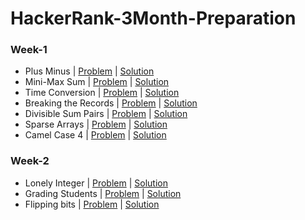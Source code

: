 # HackerRank-3Month-Preparation

### Week-1
- Plus Minus | [Problem](https://www.hackerrank.com/challenges/three-month-preparation-kit-plus-minus/problem) | [Solution](https://github.com/Ram11Coder/HackerRank-3Month-Preparation/blob/main/src/io/week1/PlusMinus.java)
- Mini-Max Sum | [Problem](https://www.hackerrank.com/challenges/three-month-preparation-kit-mini-max-sum/problem) | [Solution](https://github.com/Ram11Coder/HackerRank-3Month-Preparation/blob/main/src/io/week1/MinMaxSum.java)
- Time Conversion | [Problem](https://www.hackerrank.com/challenges/three-month-preparation-kit-time-conversion/problem) | [Solution](https://github.com/Ram11Coder/HackerRank-3Month-Preparation/blob/main/src/io/week1/TimeConversion.java)
- Breaking the Records | [Problem](https://www.hackerrank.com/challenges/three-month-preparation-kit-breaking-best-and-worst-records/problem) | [Solution](https://github.com/Ram11Coder/HackerRank-3Month-Preparation/blob/main/src/io/week1/BreakingtheRecords.java)
- Divisible Sum Pairs | [Problem](https://www.hackerrank.com/challenges/three-month-preparation-kit-divisible-sum-pairs/problem) | [Solution](https://github.com/Ram11Coder/HackerRank-3Month-Preparation/blob/main/src/io/week1/DivisibleSumPairs.java)
- Sparse Arrays | [Problem](https://www.hackerrank.com/challenges/three-month-preparation-kit-camel-case/problem) | [Solution](https://github.com/Ram11Coder/HackerRank-3Month-Preparation/blob/main/src/io/week1/SparseArrays.java)
- Camel Case 4 | [Problem](https://www.hackerrank.com/challenges/three-month-preparation-kit-camel-case/problem) | [Solution](https://github.com/Ram11Coder/HackerRank-3Month-Preparation/blob/main/src/io/week1/CamelCase4.java)

### Week-2
- Lonely Integer | [Problem](https://www.hackerrank.com/challenges/three-month-preparation-kit-lonely-integer/problem) | [Solution](https://github.com/Ram11Coder/HackerRank-3Month-Preparation/blob/main/src/io/week2/LonelyInteger.java)
- Grading Students | [Problem](https://www.hackerrank.com/challenges/three-month-preparation-kit-grading/problem) | [Solution](https://github.com/Ram11Coder/HackerRank-3Month-Preparation/blob/main/src/io/week2/GradingStudents.java)
- Flipping bits | [Problem](https://www.hackerrank.com/challenges/three-month-preparation-kit-flipping-bits/problem) | [Solution](https://github.com/Ram11Coder/HackerRank-3Month-Preparation/blob/main/src/io/week2/Flippingbits.java)

